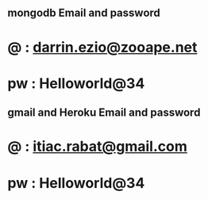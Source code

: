## mongodb Email and password

# @ : darrin.ezio@zooape.net

# pw : Helloworld@34

## gmail and Heroku Email and password

# @ : itiac.rabat@gmail.com

# pw : Helloworld@34
